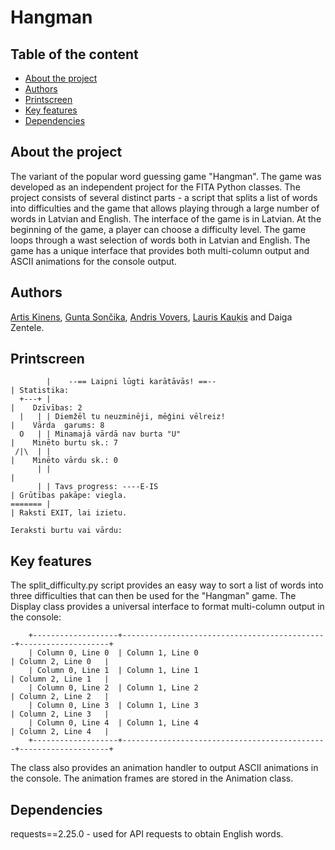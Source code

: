 # Hangman
## Table of the content
- [About the project](https://github.com/artishox/hangman/new/master?readme=1#about-the-project)
- [Authors](https://github.com/artishox/hangman/new/master?readme=1#authors)
- [Printscreen](https://github.com/artishox/hangman/new/master?readme=1#printscreen)
- [Key features](https://github.com/artishox/hangman/new/master?readme=1#key-features)
- [Dependencies](https://github.com/artishox/hangman/new/master?readme=1#dependencies)


## About the project
The variant of the popular word guessing game "Hangman". The game was developed as an independent project for the FITA Python classes. The project consists of several distinct parts - a script that splits a list of words into difficulties and the game that allows playing through a large number of words in Latvian and English. The interface of the game is in Latvian. At the beginning of the game, a player can choose a difficulty level. The game loops through a wast selection of words both in Latvian and English. The game has a unique interface that provides both multi-column output and ASCII animations for the console output.

## Authors
[Artis Kinens](https://github.com/artishox), [Gunta Sončika](https://github.com/Warkrool), [Andris Vovers](https://github.com/vovers711), [Lauris Kauķis](https://github.com/MrElkei) and Daiga Zentele.

## Printscreen
```
        |    --== Laipni lūgti karātāvās! ==--                                          | Statistika:
  +---+ |                                                                               |    Dzīvības: 2
  |   | | Diemžēl tu neuzminēji, mēģini vēlreiz!                                        |    Vārda  garums: 8
  O   | | Minamajā vārdā nav burta "U"                                                  |    Minēto burtu sk.: 7
 /|\  | |                                                                               |    Minēto vārdu sk.: 0
      | |                                                                               |
      | | Tavs progress: ----E-IS                                                       | Grūtības pakāpe: viegla.
======= |                                                                               | Raksti EXIT, lai izietu.

Ieraksti burtu vai vārdu:
```

## Key features
The split_difficulty.py script provides an easy way to sort a list of words into three difficulties that can then be used for the "Hangman" game.
The Display class provides a universal interface to format multi-column output in the console:
```
    +-------------------+----------------------------------------------+--------------------+
    | Column 0, Line 0  | Column 1, Line 0                             | Column 2, Line 0   |
    | Column 0, Line 1  | Column 1, Line 1                             | Column 2, Line 1   |
    | Column 0, Line 2  | Column 1, Line 2                             | Column 2, Line 2   |
    | Column 0, Line 3  | Column 1, Line 3                             | Column 2, Line 3   |
    | Column 0, Line 4  | Column 1, Line 4                             | Column 2, Line 4   |
    +-------------------+----------------------------------------------+--------------------+
```
The class also provides an animation handler to output ASCII animations in the console. The animation frames are stored in the Animation class.

## Dependencies
requests==2.25.0 - used for API requests to obtain English words.

